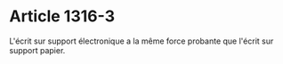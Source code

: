 # Article 1316-3

L'écrit sur support électronique a la même force probante que l'écrit sur support papier.